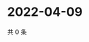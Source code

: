 # 2022-04-09

共 0 条

<!-- BEGIN WEIBO -->
<!-- 最后更新时间 Sat Apr 09 2022 06:15:38 GMT+0800 (China Standard Time) -->

<!-- END WEIBO -->
